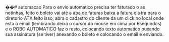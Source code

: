 ��#   a u t o m a c a o 
 
Para o envio automatico
precisa ter faturado o as notinhas, feito o boleto
vai até a aba de faturas baixa a fatura ela ira para o diretorio ATX
feito isso, abra o cadastro do cliente da um click no local onde esta 
o email (lembrando deixa o cursor do mouse em cima por 6segundos)
e o ROBO AUTOMATICO faz o resto, colocando texto automatico puxando sua assinatura (se tiver) anexando o boleto e colocando o email e enviando.  
